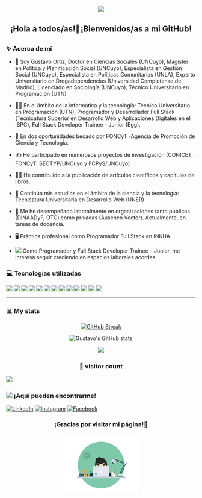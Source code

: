 
<p align="center">
<img src="https://user-images.githubusercontent.com/92409193/234450413-0827687e-fc42-4ad8-be45-a7e0712c6c16.gif" width="300px"  >
</p>

<h2 align="center">¡Hola a todos/as!👋¡Bienvenidos/as a mi GitHub!<h2/>

### ✨ Acerca de mí 

 - 🔭 Soy Gustavo Ortiz, Doctor en Ciencias Sociales (UNCuyo), Magíster en Política y Planificación Social (UNCuyo), Especialista en Gestión Social (UNCuyo), Especialista en Políticas Comunitarias (UNLA), Experto Universitario en Drogadependencias (Universidad Complutense de Madrid), Licenciado en Sociología (UNCuyo), Técnico Universitario en Programación (UTN)

 - 👨‍💻 En el ámbito de la informática y la tecnología: Técnico Universitario en Programación (UTN), Programador y Desarrollador Full Stack (Tecnicatura Superior en Desarrollo Web y Aplicaciones Digitales en el ISPC), Full Stack Developer Trainee - Junior (Egg).

 - 👯 En dos oportunidades becado por FONCyT  -Agencia de Promoción de Ciencia y Tecnología. 
 
 - ✍️ He participado en numerosos proyectos de investigación (CONICET, FONCyT, SECTYP/UNCuyo y FCPyS/UNCuyo)
 
 - 👨‍🔬 He contribuido a la publicación de artículos científicos y capítulos de libros. 
 
- 🚀 Continúo mis estudios en el ámbito de la ciencia y la tecnología: Tecnicatura Universitaria en Desarrollo Web (UNER) 
    
- 🌱 Me he desempeñado laboralmente en organizaciones tanto públicas (DINAADyF, OTC) como privadas (Ausenco Vector). Actualmente, en tareas de docencia.

- 🖥 Práctica profesional como Programador Full Stack en INKUA. 
 
-  <img src="https://media.giphy.com/media/WUlplcMpOCEmTGBtBW/giphy.gif" width="30"> Como Programador y Full Stack Developer Trainee – Junior, me interesa seguir creciendo en espacios laborales acordes. 

### 💻 Tecnologías utilizadas
  

<img src = "https://img.shields.io/badge/-HTML5-E34F26?style=flat&logo=html5&logoColor=white"> <img src = "https://img.shields.io/badge/-CSS-1572B6?style=flat&logo=css3&logoColor=white">
<img src = "https://img.shields.io/badge/-Nodejs-black?style=flat-square&logo=Node.js">
<img src="http://img.shields.io/badge/-Java-F89820?style=flat&logo=java&logoColor=white"> <img src="https://img.shields.io/badge/-Python-black?style=flat&logo=python&logoColor=white"> 
<img src="http://img.shields.io/badge/-IntelliJ%20IDEA-000000?style=flat-square&logo=intellij-idea&logoColor=ffffff">
<img src="https://img.shields.io/badge/-Bootstrap-563D7C?style=flat&logo=bootstrap&logoColor=white">
<img src="https://img.shields.io/badge/-JavaScript-eed718?style=flat&logo=javascript&logoColor=ffffff">
<img src="https://img.shields.io/badge/-MySQL-F29111?style=flat&logo=mysql&logoColor=FFFFFF">
<img src="http://img.shields.io/badge/-Git-F1502F?style=flat&logo=git&logoColor=FFFFFF">
<img src="http://img.shields.io/badge/-Github-000000?style=flat&logo=github&logoColor=FFFFFF">
<img src="http://img.shields.io/badge/-VS%20Code-007ACC?style=flat&logo=visual%20studio%20code&logoColor=white">
<img src="https://img.shields.io/badge/-PostgreSQL-336791?style=flat-square&logo=postgresql">

---
### 📊 My stats 

<div align="center">

[![GitHub Streak](https://github-readme-streak-stats.herokuapp.com?user=Gustaf02&theme=synthwave&hide_border=true&mode=weekly)](https://git.io/streak-stats)

![Gustavo's GitHub stats](https://github-readme-stats.vercel.app/api?username=Gustaf02&show_icons=true&theme=tokyonight)

<img src="https://github-readme-stats.vercel.app/api/top-langs/?username=Gustaf02&count_public=true&theme=dracula">

### 👀 visitor count

<p align="left"> <img src="https://hits.seeyou.space/hits?url=https%3A%2F%2Fgithub.com%2FGustaf02%2Fhits&amp;count_bg=%237CD9D9&amp;title_bg=%23181818&amp;icon=github.svg&amp;icon_color=%23E7E7E7&amp;title=Views&amp;edge_flat=false"> </p>

</div>

 ### <img src="https://media.giphy.com/media/LnQjpWaON8nhr21vNW/giphy.gif" width="40"> ¡Aquí pueden encontrarme!  
  
<a href="https://www.linkedin.com/in/gustavo-ortiz-14b447211/" target="_blank"><img src="https://img.shields.io/badge/LinkedIn-%230077B5.svg?&style=flat-square&logo=linkedin&logoColor=white" alt="LinkedIn"></a>
<a href="https://www.instagram.com/gustavo_o_mza/"><img src="https://img.shields.io/badge/Instagram-%23E4405F.svg?&style=flat-square&logo=instagram&logoColor=white" alt="Instagram"></a>
<a href="https://www.facebook.com/gustavo.ortiz.5" target="_blank"><img src="https://img.shields.io/badge/Facebook-%231877F2.svg?&style=flat-square&logo=facebook&logoColor=white" alt="Facebook"></a>
  </p>


<h3 align="center">¡Gracias por visitar mi página!💫<h3/>
 
 <p align="center">

<img src="https://github.com/nirala69/nirala69/blob/master/70804f7e25b11f29db904f2fa7b4cd9d.gif" width="200">

</p>

